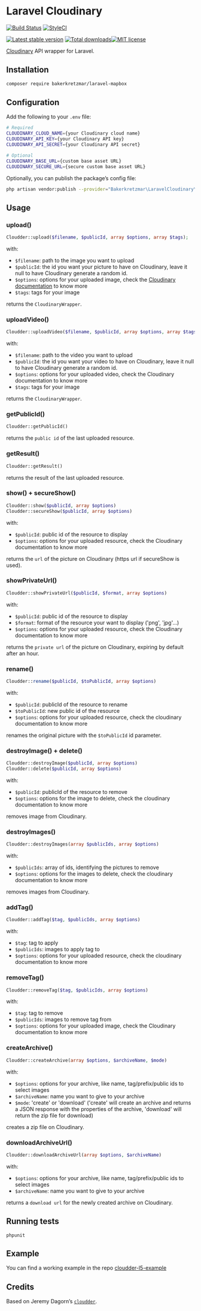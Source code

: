 Laravel Cloudinary
==================

[![Build Status](https://travis-ci.org/bakerkretzmar/laravel-cloudinary.svg?branch=master)](https://travis-ci.org/bakerkretzmar/laravel-cloudinary)
[![StyleCI](https://github.styleci.io/repos/201132752/shield?branch=master&style=flat)](https://github.styleci.io/repos/201132752)
<!-- [![Scrutinizer code quality](https://scrutinizer-ci.com/g/bakerkretzmar/laravel-mapbox/badges/quality-score.png?b=master)](https://scrutinizer-ci.com/g/bakerkretzmar/laravel-mapbox/?branch=master) -->
[![Latest stable version](https://img.shields.io/packagist/v/bakerkretzmar/laravel-cloudinary.svg?style=flat)](https://packagist.org/packages/bakerkretzmar/laravel-cloudinary)
[![Total downloads](https://img.shields.io/packagist/dt/bakerkretzmar/laravel-cloudinary.svg?style=flat)](https://packagist.org/packages/bakerkretzmar/laravel-cloudinary)[![MIT license](https://img.shields.io/packagist/l/bakerkretzmar/laravel-cloudinary.svg?style=flat)](https://github.com/bakerkretzmar/laravel-cloudinary/blob/master/LICENSE)

[Cloudinary](https://cloudinary.com/) API wrapper for Laravel.

Installation
------------

```bash
composer require bakerkretzmar/laravel-mapbox
```

Configuration
-------------

Add the following to your `.env` file:

```bash
# Required
CLOUDINARY_CLOUD_NAME={your Cloudinary cloud name}
CLOUDINARY_API_KEY={your Cloudinary API key}
CLOUDINARY_API_SECRET={your Cloudinary API secret}

# Optional
CLOUDINARY_BASE_URL={custom base asset URL}
CLOUDINARY_SECURE_URL={secure custom base asset URL}
```

Optionally, you can publish the package’s config file:

```bash
php artisan vendor:publish --provider="Bakerkretzmar\LaravelCloudinary\LaravelCloudinaryServiceProvider"
```








## Usage

### upload()

```php
Cloudder::upload($filename, $publicId, array $options, array $tags);
```

with:

* `$filename`: path to the image you want to upload
* `$publicId`: the id you want your picture to have on Cloudinary, leave it null to have Cloudinary generate a random id.
* `$options`: options for your uploaded image, check the [Cloudinary documentation](http://cloudinary.com/documentation/php_image_upload#all_upload_options) to know more
* `$tags`: tags for your image

returns the `CloudinaryWrapper`.

### uploadVideo()

```php
Cloudder::uploadVideo($filename, $publicId, array $options, array $tags);
```

with:

* `$filename`: path to the video you want to upload
* `$publicId`: the id you want your video to have on Cloudinary, leave it null to have Cloudinary generate a random id.
* `$options`: options for your uploaded video, check the Cloudinary documentation to know more
* `$tags`: tags for your image

returns the `CloudinaryWrapper`.

### getPublicId()

```php
Cloudder::getPublicId()
```

returns the `public id` of the last uploaded resource.

### getResult()

```php
Cloudder::getResult()
```

returns the result of the last uploaded resource.

### show() + secureShow()

```php
Cloudder::show($publicId, array $options)
Cloudder::secureShow($publicId, array $options)
```

with:

* `$publicId`: public id of the resource to display
* `$options`: options for your uploaded resource, check the Cloudinary documentation to know more

returns the `url` of the picture on Cloudinary (https url if secureShow is used).

### showPrivateUrl()

```php
Cloudder::showPrivateUrl($publicId, $format, array $options)
```

with:

* `$publicId`: public id of the resource to display
* `$format`: format of the resource your want to display ('png', 'jpg'...)
* `$options`: options for your uploaded resource, check the Cloudinary documentation to know more

returns the `private url` of the picture on Cloudinary, expiring by default after an hour.

### rename()

```php
Cloudder::rename($publicId, $toPublicId, array $options)
```

with:

* `$publicId`: publicId of the resource to rename
* `$toPublicId`: new public id of the resource
* `$options`: options for your uploaded resource, check the cloudinary documentation to know more

renames the original picture with the `$toPublicId` id parameter.

### destroyImage() + delete()

```php
Cloudder::destroyImage($publicId, array $options)
Cloudder::delete($publicId, array $options)
```

with:

* `$publicId`: publicId of the resource to remove
* `$options`: options for the image to delete, check the cloudinary documentation to know more

removes image from Cloudinary.

### destroyImages()

```php
Cloudder::destroyImages(array $publicIds, array $options)
```

with:

* `$publicIds`: array of ids, identifying the pictures to remove
* `$options`: options for the images to delete, check the cloudinary documentation to know more

removes images from Cloudinary.

### addTag()

```php
Cloudder::addTag($tag, $publicIds, array $options)
```

with:

* `$tag`: tag to apply
* `$publicIds`: images to apply tag to
* `$options`: options for your uploaded resource, check the cloudinary documentation to know more

### removeTag()

```php
Cloudder::removeTag($tag, $publicIds, array $options)
```

with:

* `$tag`: tag to remove
* `$publicIds`: images to remove tag from
* `$options`: options for your uploaded image, check the Cloudinary documentation to know more

### createArchive()

```php
Cloudder::createArchive(array $options, $archiveName, $mode)
```

with:

* `$options`: options for your archive, like name, tag/prefix/public ids to select images
* `$archiveName`: name you want to give to your archive
* `$mode`: 'create' or 'download' ('create' will create an archive and returns a JSON response with the properties of the archive, 'download' will return the zip file for download)

creates a zip file on Cloudinary.

### downloadArchiveUrl()

```php
Cloudder::downloadArchiveUrl(array $options, $archiveName)
```

with:

* `$options`: options for your archive, like name, tag/prefix/public ids to select images
* `$archiveName`: name you want to give to your archive

returns a `download url` for the newly created archive on Cloudinary.

## Running tests

`phpunit`

## Example

You can find a working example in the repo [cloudder-l5-example](https://github.com/jrm2k6/cloudder-l5-sample-project)






Credits
-------

Based on Jeremy Dagorn’s [`cloudder`](https://github.com/jrm2k6/cloudder).
